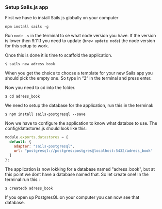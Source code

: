 ### Setup Sails.js app

First we have to install Sails.js globally on your computer

```
npm install sails -g
```

Run ```node -v``` in the terminal to se what node version you have.
If the version is lower then 9.11.1 you need to update (```brew update node```) the node version for this setup to work.

Once this is done it is time to scaffold the application.

```
$ sails new adress_book
```

When you get the choice to choose a template for your new Sails app you should pick the empty one. So type in “2” in the terminal and press enter.

Now you need to cd into the folder.

```
$ cd adress_book
```

We need to setup the database for the application, run this in the terminal:

```
$ npm install sails-postgresql --save
```
Now we have to configure the application to know what databse to use.
The config/datastores.js should look like this:

```javascript
module.exports.datastores = {
  default: {
    adapter: "sails-postgresql",
    url: "postgresql://postgres:postgres@localhost:5432/adress_book"
  }
};
```

The application is now lokking for a database named "adress_book", but at this point we dont have a database named that. So let create one!
In the terminal run this :

```
$ createdb adress_book
```

If you open up PostgresQL on your computer you can now see that database.